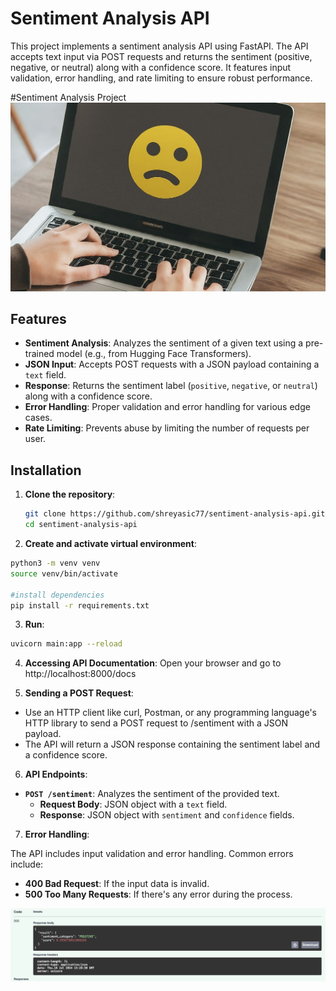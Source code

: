 # Sentiment Analysis API

This project implements a sentiment analysis API using FastAPI. The API accepts text input via POST requests and returns the sentiment (positive, negative, or neutral) along with a confidence score. It features input validation, error handling, and rate limiting to ensure robust performance.

#Sentiment Analysis Project
![Banner Image](https://github.com/shreyasic77/sentiment-analysis-api/blob/main/sentiment_analysis_banner.jpeg)

## Features

- **Sentiment Analysis**: Analyzes the sentiment of a given text using a pre-trained model (e.g., from Hugging Face Transformers).
- **JSON Input**: Accepts POST requests with a JSON payload containing a `text` field.
- **Response**: Returns the sentiment label (`positive`, `negative`, or `neutral`) along with a confidence score.
- **Error Handling**: Proper validation and error handling for various edge cases.
- **Rate Limiting**: Prevents abuse by limiting the number of requests per user.

## Installation

1. **Clone the repository**:
   ```bash
   git clone https://github.com/shreyasic77/sentiment-analysis-api.git
   cd sentiment-analysis-api

2. **Create and activate virtual environment**:
```bash
python3 -m venv venv
source venv/bin/activate

#install dependencies
pip install -r requirements.txt
```

3. **Run**:
```bash   
uvicorn main:app --reload
```

4. **Accessing API Documentation**:
Open your browser and go to http://localhost:8000/docs

5. **Sending a POST Request**:
- Use an HTTP client like curl, Postman, or any programming language's HTTP library to send a POST request to /sentiment with a JSON payload.
- The API will return a JSON response containing the sentiment label and a confidence score.

6. **API Endpoints**:

- **`POST /sentiment`**: Analyzes the sentiment of the provided text.
  - **Request Body**: JSON object with a `text` field.
  - **Response**: JSON object with `sentiment` and `confidence` fields.

7. **Error Handling**:

The API includes input validation and error handling. Common errors include:

- **400 Bad Request**: If the input data is invalid.
- **500 Too Many Requests**: If there's any error during the process.

![Banner Image](https://github.com/shreyasic77/sentiment-analysis-api/blob/main/sentiment2.png)
